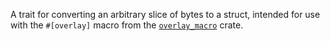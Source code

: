A trait for converting an arbitrary slice of bytes to a struct, intended for use with the `#[overlay]` macro from the [`overlay_macro`](https://crates.io/crates/overlay_macro) crate.
